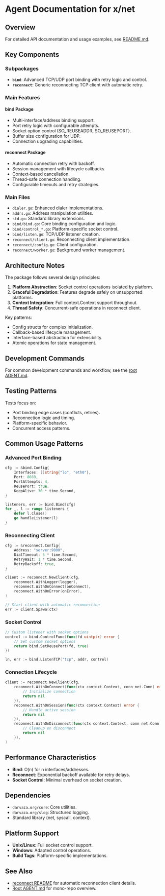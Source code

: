 # Agent Documentation for x/net

## Overview

For detailed API documentation and usage examples, see [README.md](README.md).

## Key Components

### Subpackages

- **`bind`**: Advanced TCP/UDP port binding with retry logic and control.
- **`reconnect`**: Generic reconnecting TCP client with automatic retry.

### Main Features

#### bind Package
- Multi-interface/address binding support.
- Port retry logic with configurable attempts.
- Socket option control (SO_REUSEADDR, SO_REUSEPORT).
- Buffer size configuration for UDP.
- Connection upgrading capabilities.

#### reconnect Package
- Automatic connection retry with backoff.
- Session management with lifecycle callbacks.
- Context-based cancellation.
- Thread-safe connection handling.
- Configurable timeouts and retry strategies.

### Main Files

- `dialer.go`: Enhanced dialer implementations.
- `addrs.go`: Address manipulation utilities.
- `std.go`: Standard library extensions.
- `bind/bind.go`: Core binding configuration and logic.
- `bind/control_*.go`: Platform-specific socket control.
- `bind/listen.go`: TCP/UDP listener creation.
- `reconnect/client.go`: Reconnecting client implementation.
- `reconnect/config.go`: Client configuration.
- `reconnect/worker.go`: Background worker management.

## Architecture Notes

The package follows several design principles:

1. **Platform Abstraction**: Socket control operations isolated by platform.
2. **Graceful Degradation**: Features degrade safely on unsupported platforms.
3. **Context Integration**: Full context.Context support throughout.
4. **Thread Safety**: Concurrent-safe operations in reconnect client.

Key patterns:
- Config structs for complex initialization.
- Callback-based lifecycle management.
- Interface-based abstraction for extensibility.
- Atomic operations for state management.

## Development Commands

For common development commands and workflow, see the [root AGENT.md](../AGENT.md).

## Testing Patterns

Tests focus on:
- Port binding edge cases (conflicts, retries).
- Reconnection logic and timing.
- Platform-specific behavior.
- Concurrent access patterns.

## Common Usage Patterns

### Advanced Port Binding
```go
cfg := &bind.Config{
    Interfaces: []string{"lo", "eth0"},
    Port: 8080,
    PortAttempts: 4,
    ReusePort: true,
    KeepAlive: 30 * time.Second,
}

listeners, err := bind.Bind(cfg)
for _, l := range listeners {
    defer l.Close()
    go handleListener(l)
}
```

### Reconnecting Client
```go
cfg := &reconnect.Config{
    Address: "server:9000",
    DialTimeout: 5 * time.Second,
    RetryWait: 1 * time.Second,
    RetryBackoff: true,
}

client := reconnect.NewClient(cfg,
    reconnect.WithLogger(logger),
    reconnect.WithOnConnect(onConnect),
    reconnect.WithOnError(onError),
)

// Start client with automatic reconnection
err := client.Spawn(ctx)
```

### Socket Control
```go
// Custom listener with socket options
control := bind.ControlFunc(func(fd uintptr) error {
    // Set custom socket options
    return bind.SetReusePort(fd, true)
})

ln, err := bind.ListenTCP("tcp", addr, control)
```

### Connection Lifecycle
```go
client := reconnect.NewClient(cfg,
    reconnect.WithOnConnect(func(ctx context.Context, conn net.Conn) error {
        // Initialize connection
        return nil
    }),
    reconnect.WithOnSession(func(ctx context.Context) error {
        // Handle active session
        return nil
    }),
    reconnect.WithOnDisconnect(func(ctx context.Context, conn net.Conn) error {
        // Cleanup on disconnect
        return nil
    }),
)
```

## Performance Characteristics

- **Bind**: O(n) for n interfaces/addresses.
- **Reconnect**: Exponential backoff available for retry delays.
- **Socket Control**: Minimal overhead on socket creation.

## Dependencies

- `darvaza.org/core`: Core utilities.
- `darvaza.org/slog`: Structured logging.
- Standard library (net, syscall, context).

## Platform Support

- **Unix/Linux**: Full socket control support.
- **Windows**: Adapted control operations.
- **Build Tags**: Platform-specific implementations.

## See Also

- [reconnect README](reconnect/README.md) for automatic reconnection client details.
- [Root AGENT.md](../AGENT.md) for mono-repo overview.

